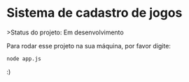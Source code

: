 <h1>Sistema de cadastro de jogos</h1>
>Status do projeto: Em desenvolvimento

Para rodar esse projeto na sua máquina, por favor digite:
```
node app.js
```

:)